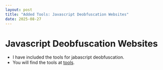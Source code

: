 ```yaml
---
layout: post
title: "Added Tools: Javascript Deobfuscation Websites"
date: 2025-08-27
---
```


# Javascript Deobfuscation Websites
- I have included the tools for jabascript deobfuscation.
- You will find the tools at <a href="/resources">tools</a>.